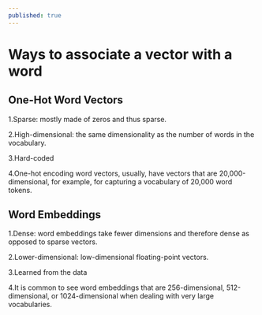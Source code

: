 ```yaml
---
published: true
---
```

# Ways to associate a vector with a word

## One-Hot Word Vectors
1.Sparse: mostly made of zeros and thus sparse.

2.High-dimensional: the same dimensionality as the number of words in the vocabulary.

3.Hard-coded

4.One-hot encoding word vectors, usually, have vectors that are 20,000-dimensional, for example, for capturing a vocabulary of 20,000 word tokens.

## Word Embeddings
1.Dense: word embeddings take fewer dimensions and therefore dense as opposed to sparse vectors.

2.Lower-dimensional: low-dimensional floating-point vectors.

3.Learned from the data

4.It is common to see word embeddings that are 256-dimensional, 512-dimensional, or 1024-dimensional when dealing with very large vocabularies.

